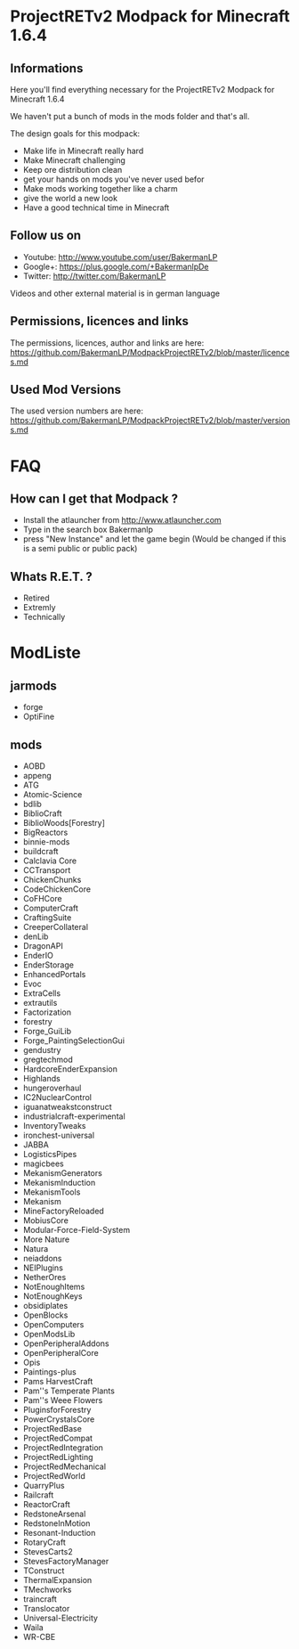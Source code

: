 # ProjectRETv2 Modpack for Minecraft 1.6.4
## Informations
Here you'll find everything necessary for the ProjectRETv2 Modpack for Minecraft 1.6.4

We haven't put a bunch of mods in the mods folder and that's all.

The design goals for this modpack:
* Make life in Minecraft really hard
* Make Minecraft challenging
* Keep ore distribution clean
* get your hands on mods you've never used befor
* Make mods working together like a charm
* give the world a new look
* Have a good technical time in Minecraft

## Follow us on
* Youtube: http://www.youtube.com/user/BakermanLP
* Google+: https://plus.google.com/+BakermanlpDe
* Twitter: http://twitter.com/BakermanLP

Videos and other external material is in german language 

## Permissions, licences and links
The permissions, licences, author and links are here:
<https://github.com/BakermanLP/ModpackProjectRETv2/blob/master/licences.md>

## Used Mod Versions
The used version numbers are here:
<https://github.com/BakermanLP/ModpackProjectRETv2/blob/master/versions.md>

# FAQ
## How can I get that Modpack ?
* Install the atlauncher from <http://www.atlauncher.com>
* Type in the search box Bakermanlp
* press "New Instance" and let the game begin
(Would be changed if this is a semi public or public pack)

## Whats R.E.T. ?
* Retired
* Extremly
* Technically

# ModListe
## jarmods
* forge
* OptiFine

## mods
* AOBD
* appeng
* ATG
* Atomic-Science
* bdlib
* BiblioCraft
* BiblioWoods[Forestry]
* BigReactors
* binnie-mods
* buildcraft
* Calclavia Core
* CCTransport
* ChickenChunks
* CodeChickenCore
* CoFHCore
* ComputerCraft
* CraftingSuite
* CreeperCollateral
* denLib
* DragonAPI
* EnderIO
* EnderStorage
* EnhancedPortals
* Evoc
* ExtraCells
* extrautils
* Factorization
* forestry
* Forge_GuiLib
* Forge_PaintingSelectionGui
* gendustry
* gregtechmod
* HardcoreEnderExpansion
* Highlands
* hungeroverhaul
* IC2NuclearControl
* iguanatweakstconstruct
* industrialcraft-experimental
* InventoryTweaks
* ironchest-universal
* JABBA
* LogisticsPipes
* magicbees
* MekanismGenerators
* MekanismInduction
* MekanismTools
* Mekanism
* MineFactoryReloaded
* MobiusCore
* Modular-Force-Field-System
* More Nature
* Natura
* neiaddons
* NEIPlugins
* NetherOres
* NotEnoughItems
* NotEnoughKeys
* obsidiplates
* OpenBlocks
* OpenComputers
* OpenModsLib
* OpenPeripheralAddons
* OpenPeripheralCore
* Opis
* Paintings-plus
* Pams HarvestCraft
* Pam''s Temperate Plants
* Pam''s Weee Flowers
* PluginsforForestry
* PowerCrystalsCore
* ProjectRedBase
* ProjectRedCompat
* ProjectRedIntegration
* ProjectRedLighting
* ProjectRedMechanical
* ProjectRedWorld
* QuarryPlus
* Railcraft
* ReactorCraft
* RedstoneArsenal
* RedstoneInMotion
* Resonant-Induction
* RotaryCraft
* StevesCarts2
* StevesFactoryManager
* TConstruct
* ThermalExpansion
* TMechworks
* traincraft
* Translocator
* Universal-Electricity
* Waila
* WR-CBE
